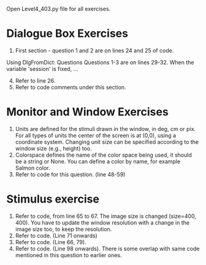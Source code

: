 Open Level4_403.py file for all exercises.

# Dialogue Box Exercises
1. First section - question 1 and 2 are on lines 24 and 25 of code.

Using DlgFromDict: Questions
Questions 1-3 are on lines 29-32. 
When the variable 'session' is fixed, ...

4. Refer to line 26. 
5. Refer to code comments under this section.

# Monitor and Window Exercises
1. Units are defined for the stimuli drawn in the window, in deg, cm or pix. For all types of units the center of the screen is at (0,0), using a coordinate system. Changing unit size can be specified according to the window size (e.g., height) too.
2. Colorspace defines the name of the color space being used, it should be a string or None. You can define a color by name, for example Salmon color. 
3. Refer to code for this question. (line 48-59)

# Stimulus exercise
1. Refer to code, from line 65 to 67. The image size is changed (size=400, 400). You have to update the window resolution with a change in the image size too, to keep the resolution. 
2. Refer to code. (Line 71 onwards)
3. Refer to code. (Line 66, 79). 
4. Refer to code. (Line 98 onwards). There is some overlap with same code mentioned in this question to earlier ones.
